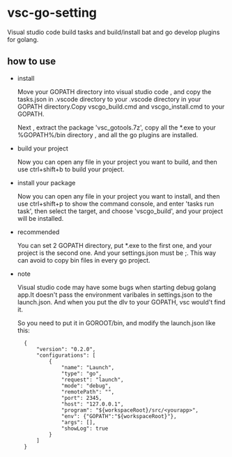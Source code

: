 # vsc-go-setting
Visual studio code build tasks and build/install bat and go develop plugins for golang.

## how to use

* install

	Move your GOPATH directory into visual studio code , and copy the tasks.json in .vscode directory to your .vscode directory in your GOPATH directory.Copy vscgo_build.cmd and vscgo_install.cmd to your GOPATH.

	Next , extract the package 'vsc_gotools.7z', copy all the *.exe to your %GOPATH%/bin directory , and all the go plugins are installed.

* build your project

	Now you can open any file in your project you want to build, and then use ctrl+shift+b to build your project.

* install your package

	Now you can open any file in your project you want to install, and then use ctrl+shift+p to show the command console, and enter 'tasks run task', then select the target, and choose 'vscgo_build', and your project will be installed.

* recommended

	You can set 2 GOPATH directory, put *.exe to the first one, and your project is the second one.
	And your settings.json must be <first-one>;<second-one>. This way can avoid to copy bin files in every go project.

* note

	Visual studio code may have some bugs when starting debug golang app.It doesn't pass the environment varibales in settings.json to the launch.json. And when you put the dlv to your GOPATH, vsc would't find it.

	So you need to put it in GOROOT/bin, and modify the launch.json like this:

		{
		    "version": "0.2.0",
		    "configurations": [
		        {
		            "name": "Launch",
		            "type": "go",
		            "request": "launch",
		            "mode": "debug",
		            "remotePath": "",
		            "port": 2345,
		            "host": "127.0.0.1",
		            "program": "${workspaceRoot}/src/<yourapp>",
		            "env": {"GOPATH":"${workspaceRoot}"},
		            "args": [],
		            "showLog": true
		        }
		    ]
		}